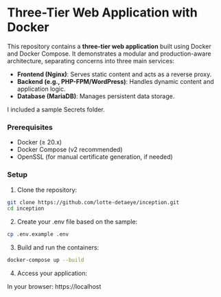 # Three-Tier Web Application with Docker

This repository contains a **three-tier web application** built using Docker and Docker Compose. It demonstrates a modular and production-aware architecture, separating concerns into three main services:

- **Frontend (Nginx)**: Serves static content and acts as a reverse proxy.
- **Backend (e.g., PHP-FPM/WordPress)**: Handles dynamic content and application logic.
- **Database (MariaDB)**: Manages persistent data storage.

I included a sample Secrets folder. 

### Prerequisites

- Docker (≥ 20.x)
- Docker Compose (v2 recommended)
- OpenSSL (for manual certificate generation, if needed)

### Setup

1. Clone the repository:
```bash
git clone https://github.com/lotte-detaeye/inception.git
cd inception
```

2. Create your .env file based on the sample:

```bash
cp .env.example .env
```

3. Build and run the containers:

```bash
docker-compose up --build
```

4. Access your application:

In your browser: https://localhost
